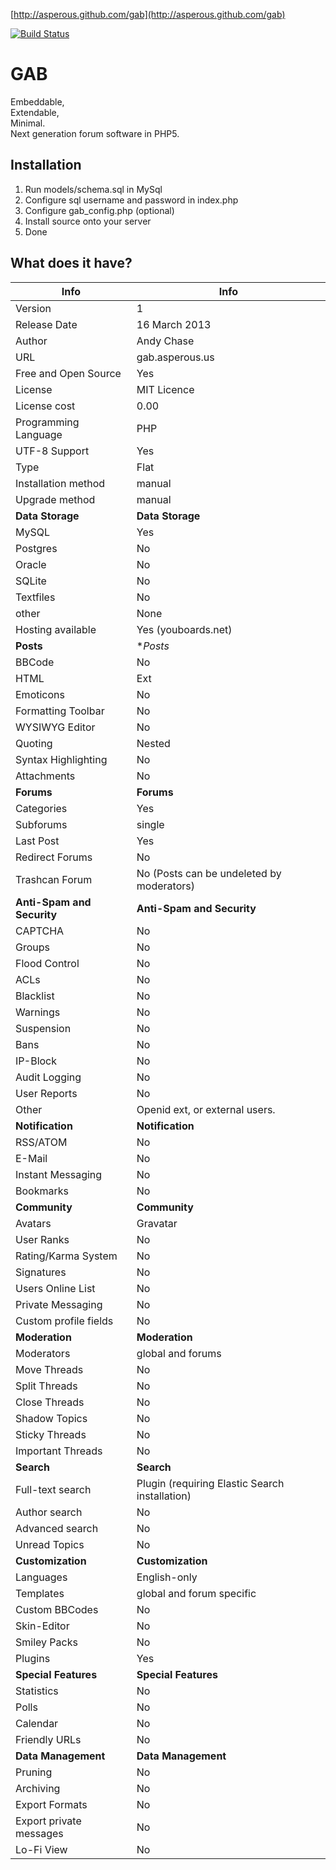 [http://asperous.github.com/gab](http://asperous.github.com/gab)

[![Build Status](https://travis-ci.org/asperous/gab.png?branch=master)](https://travis-ci.org/asperous/gab)

# GAB

Embeddable, <br />
Extendable, <br />
Minimal. <br />
Next generation forum software in PHP5.


## Installation

1. Run models/schema.sql in MySql
2. Configure sql username and password in index.php
3. Configure gab_config.php (optional)
4. Install source onto your server
5. Done



## What does it have?

Info                    | Info
----------------------  | -------------------
Version     	        | 1
Release Date        	| 16 March 2013
Author              	| Andy Chase
URL	                | gab.asperous.us
Free and Open Source	| Yes
License	                | MIT Licence
License cost	        | 0.00
Programming Language	| PHP
UTF-8 Support	        | Yes
Type	                | Flat
Installation method	| manual
Upgrade method      	| manual
**Data Storage**        |  **Data Storage**
MySQL               | Yes
Postgres            | No
Oracle              | No
SQLite              | No
Textfiles           | No
other               | None
Hosting available	| Yes (youboards.net)
**Posts**               |  **Posts*
BBCode              | No
HTML                | Ext
Emoticons           | No
Formatting Toolbar	| No
WYSIWYG Editor      | No
Quoting             | Nested
Syntax Highlighting | No
Attachments         | No
**Forums**              |  **Forums**
Categories          | Yes
Subforums           | single
Last Post           | Yes
Redirect Forums    	| No
Trashcan Forum	    | No (Posts can be undeleted by moderators)
**Anti-Spam and Security** |  **Anti-Spam and Security**
CAPTCHA	               | No
Groups                 | No
Flood Control	       | No
ACLs                   | No
Blacklist              | No
Warnings               | No
Suspension             | No
Bans                   | No
IP-Block               | No
Audit Logging	       | No
User Reports	       | No
Other	               | Openid ext, or external users.
**Notification**        |  **Notification**
RSS/ATOM        	| No
E-Mail	            | No
Instant Messaging	| No
Bookmarks	        | No
**Community**               |  **Community**
Avatars                 | Gravatar
User Ranks              | No
Rating/Karma System	    | No
Signatures          	| No
Users Online List   	| No
Private Messaging   	| No
Custom profile fields	| No
**Moderation**          |  **Moderation**
Moderators	        | global and forums
Move Threads	    | No
Split Threads	    | No
Close Threads	    | No
Shadow Topics	    | No
Sticky Threads	    | No
Important Threads	| No
**Search**              |  **Search**
Full-text search	| Plugin (requiring Elastic Search installation)
Author search	    | No
Advanced search	    | No
Unread Topics	    | No
**Customization**   |  **Customization**
Languages	    | English-only
Templates	    | global and forum specific
Custom BBCodes	| No
Skin-Editor	    | No
Smiley Packs	| No
Plugins	        | Yes
**Special Features** | **Special Features**
Statistics	     | No
Polls	         | No
Calendar	     | No
Friendly URLs	 | No
**Data Management**         |  **Data Management**
Pruning	                | No
Archiving	            | No
Export Formats	        | No
Export private messages	| No
Lo-Fi View	            | No
